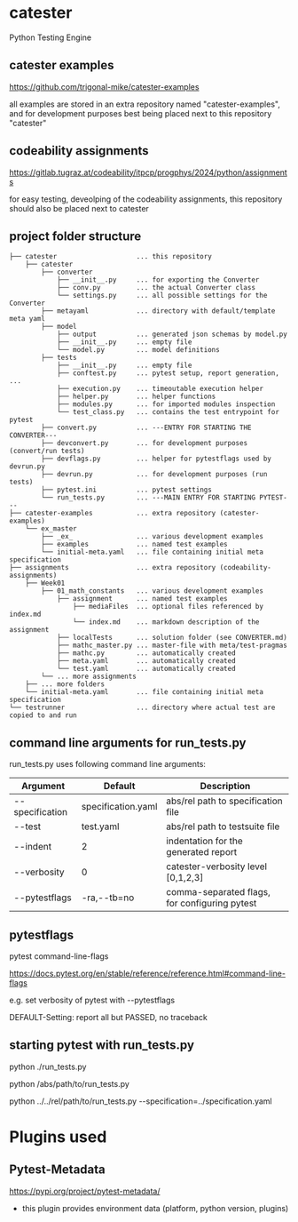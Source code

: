 # catester
Python Testing Engine

## catester examples
https://github.com/trigonal-mike/catester-examples

all examples are stored in an extra repository named "catester-examples",
and for development purposes best being placed next to this repository "catester"

## codeability assignments
https://gitlab.tugraz.at/codeability/itpcp/progphys/2024/python/assignments

for easy testing, deveolping of the codeability assignments, this repository should also be placed next to catester

## project folder structure
```
├── catester                    ... this repository
    ├── catester
        ├── converter
            ├── __init__.py     ... for exporting the Converter
            ├── conv.py         ... the actual Converter class
            └── settings.py     ... all possible settings for the Converter
        ├── metayaml            ... directory with default/template meta yaml
        ├── model
            ├── output          ... generated json schemas by model.py
            ├── __init__.py     ... empty file
            └── model.py        ... model definitions
        ├── tests
            ├── __init__.py     ... empty file
            ├── conftest.py     ... pytest setup, report generation, ...
            ├── execution.py    ... timeoutable execution helper
            ├── helper.py       ... helper functions
            ├── modules.py      ... for imported modules inspection
            └── test_class.py   ... contains the test entrypoint for pytest
        ├── convert.py          ... ---ENTRY FOR STARTING THE CONVERTER---
        ├── devconvert.py       ... for development purposes (convert/run tests)
        ├── devflags.py         ... helper for pytestflags used by devrun.py
        ├── devrun.py           ... for development purposes (run tests)
        ├── pytest.ini          ... pytest settings
        └── run_tests.py        ... ---MAIN ENTRY FOR STARTING PYTEST---
├── catester-examples           ... extra repository (catester-examples)
    └── ex_master
        ├── _ex_                ... various development examples
        ├── examples            ... named test examples
        └── initial-meta.yaml   ... file containing initial meta specification
├── assignments                 ... extra repository (codeability-assignments)
    ├── Week01
        ├── 01_math_constants   ... various development examples
            ├── assignment      ... named test examples
                ├── mediaFiles  ... optional files referenced by index.md
                └── index.md    ... markdown description of the assignment
            ├── localTests      ... solution folder (see CONVERTER.md)
            ├── mathc_master.py ... master-file with meta/test-pragmas
            ├── mathc.py        ... automatically created
            ├── meta.yaml       ... automatically created
            └── test.yaml       ... automatically created
        └── ... more assignments
    ├── ... more folders
    └── initial-meta.yaml       ... file containing initial meta specification
└── testrunner                  ... directory where actual test are copied to and run
```

## command line arguments for run_tests.py
run_tests.py uses following command line arguments:

| Argument | Default | Description |
| --- | --- | --- |
| --specification | specification.yaml | abs/rel path to specification file |
| --test | test.yaml | abs/rel path to testsuite file |
| --indent | 2 | indentation for the generated report |
| --verbosity | 0 | catester-verbosity level [0,1,2,3] |
| --pytestflags | -ra,--tb=no | comma-separated flags, for configuring pytest |

## pytestflags
pytest command-line-flags

https://docs.pytest.org/en/stable/reference/reference.html#command-line-flags

e.g. set verbosity of pytest with --pytestflags

DEFAULT-Setting: report all but PASSED, no traceback


## starting pytest with run_tests.py
python ./run_tests.py

python /abs/path/to/run_tests.py

python ../../rel/path/to/run_tests.py --specification=../specification.yaml

# Plugins used

## Pytest-Metadata
https://pypi.org/project/pytest-metadata/
- this plugin provides environment data (platform, python version, plugins)


